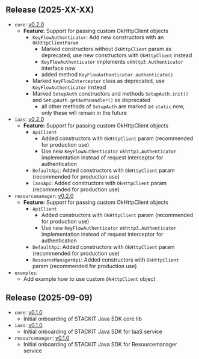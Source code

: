 ## Release (2025-XX-XX)
- `core`: [v0.2.0](core/CHANGELOG.md#v020)
  - **Feature:** Support for passing custom OkHttpClient objects
    - `KeyFlowAuthenticator`: Add new constructors with an `OkHttpClientParam`
      - Marked constructors without `OkHttpClient` param as deprecated, use new constructors with `OkHttpClient` instead
      - `KeyFlowAuthenticator` implements `okhttp3.Authenticator` interface now
      - added method `KeyFlowAuthenticator.authenticate()`
    - Marked `KeyFlowInterceptor` class as deprecated, use `KeyFlowAuthenticator` instead
    - Marked `SetupAuth` constructors and methods `SetupAuth.init()` and `SetupAuth.getAuthHandler()` as deprecated
      - all other methods of `SetupAuth` are marked as `static` now, only these will remain in the future
- `iaas`: [v0.2.0](iaas/CHANGELOG.md#v020)
  - **Feature:** Support for passing custom OkHttpClient objects
    - `ApiClient`
      - Added constructors with `OkHttpClient` param (recommended for production use)
      - Use new `KeyFlowAuthenticator` `okhttp3.Authenticator` implementation instead of request interceptor for authentication
    - `DefaultApi`: Added constructors with `OkHttpClient` param (recommended for production use)
    - `IaasApi`: Added constructors with `OkHttpClient` param (recommended for production use)
- `resourcemanager`: [v0.2.0](resourcemanager/CHANGELOG.md#v020)
  - **Feature:** Support for passing custom OkHttpClient objects
    - `ApiClient`
      - Added constructors with `OkHttpClient` param (recommended for production use)
      - Use new `KeyFlowAuthenticator` `okhttp3.Authenticator` implementation instead of request interceptor for authentication
    - `DefaultApi`: Added constructors with `OkHttpClient` param (recommended for production use)
    - `ResourceManagerApi`: Added constructors with `OkHttpClient` param (recommended for production use)
- `examples`:
  - Add example how to use custom `OkHttpClient` object

## Release (2025-09-09)
- `core`: [v0.1.0](core/CHANGELOG.md#v010)
  - Initial onboarding of STACKIT Java SDK core lib
- `iaas`: [v0.1.0](services/iaas/CHANGELOG.md#v010)
  - Initial onboarding of STACKIT Java SDK for IaaS service
- `resourcemanger`: [v0.1.0](services/resourcemanager/CHANGELOG.md#v010)
  - Initial onboarding of STACKIT Java SDK for Resourcemanager service

